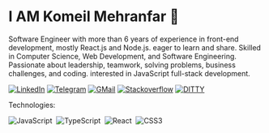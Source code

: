 # I AM Komeil Mehranfar 👋
Software Engineer with more than 6 years of experience in front-end development, mostly React.js and Node.js. eager to learn and share. Skilled in Computer Science, Web Development, and Software Engineering. Passionate about leadership, teamwork, solving problems, business challenges, and coding. interested in JavaScript full-stack development.

[![LinkedIn](https://img.shields.io/badge/linkedin-f0f0f0?&style=for-the-badge&logo=linkedin&logoColor=white&color=0e76a8)](https://www.linkedin.com/in/komeilmehranfar/)
[![Telegram](https://img.shields.io/badge/telegram-f0f0f0?&style=for-the-badge&logoColor=white&logo=telegram)](https://t.me/https://t.me/komeil_mehranfar)
[![GMail](https://img.shields.io/badge/gmail-f0f0f0?&style=for-the-badge&logo=gmail&logoColor=white&color=ea4335)](mailto:komeil.mehranfar@gmail.com) 
[![Stackoverflow](https://img.shields.io/badge/stackoverflow-%23F28032.svg?&style=for-the-badge&logo=stackoverflow&logoColor=white)](https://stackoverflow.com/users/10442533/komeil-mehranfar)
[![DITTY](https://img.shields.io/badge/personal%20blog-f0f0f0?&style=for-the-badge&logoColor=white&color=1a1d24)](https://komeilmehranfar.com)


Technologies:

![JavaScript](https://img.shields.io/badge/-JavaScript-05122A?style=flat&logo=javascript)&nbsp;
![TypeScript](https://img.shields.io/badge/-TypeScript-05122A?style=flat&logo=TypeScript)&nbsp;
![React](https://img.shields.io/badge/-React-05122A?style=flat&logo=react)&nbsp;
![CSS3](https://img.shields.io/badge/-CSS3-05122A?style=flat&logo=CSS3&logoColor=1572B6)&nbsp;
